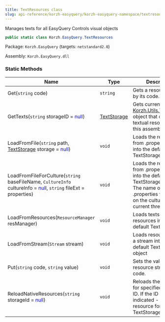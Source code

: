 ```yaml
---
title: TextResources class
slug: api-reference/korzh-easyquery/korzh-easyquery-namespace/textresources-class
---
```



Manages texts for all EasyQuery Controls visual objects
```csharp
public static class Korzh.EasyQuery.TextResources

```
Package: `Korzh.EasyQuery` (targets: `netstandard2.0`)

Assembly: `Korzh.EasyQuery.dll`

### Static Methods

| Name | Type | Description | 
| --- | --- | --- | 
| Get(`string` code) | `string` | Gets a resource string by its code. | 
| GetTexts(`string` storageID = <span style='color: blue'>null</span>) | [TextStorage](/api-reference/korzh-easyquery/korzh-utils-namespace/textstorage-class) | Gets current [Korzh.Utils.TextStorage](/api-reference/korzh-easyquery/korzh-utils-namespace/textstorage-class) object that contains textual resources for this assembly. | 
| LoadFromFile(`string` path, [TextStorage](/api-reference/korzh-easyquery/korzh-utils-namespace/textstorage-class) storage = <span style='color: blue'>null</span>) | `void` | Loads the resources from .properties file into the default TextStorage object | 
| LoadFromFileForCulture(`string` baseFileName, `CultureInfo` cultureInfo = <span style='color: blue'>null</span>, `string` fileExt = properties) | `void` | Loads the resources from .properties file into the default TextStorage object. The name of the .properties file is based on the culture for current thread. | 
| LoadFromResources(`ResourceManager` resManager) | `void` | Loads texts from resources into the default TextStorage. | 
| LoadFromStream(`Stream` stream) | `void` | Loads resources from a stream into the default TextStorage object | 
| Put(`string` code, `string` value) | `void` | Sets the value of resource string by its code. | 
| ReloadNativeResources(`string` storageId = <span style='color: blue'>null</span>) | `void` | Reloads the resources for specified storage ID. If the ID is not indicated - load the resource for default TextStorage object |